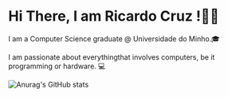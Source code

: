# Hi There, I am Ricardo Cruz !👏🏼

I am a Computer Science graduate @ Universidade do Minho.🎓

I am passionate about everythingthat involves computers, be it programming or hardware. 💻

![Anurag's GitHub stats](https://github-readme-stats.vercel.app/api?username=ricascross&show_icons=true&theme=blue-green&include_all_commits=true&count_private=true)


